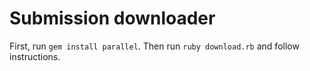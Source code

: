# Submission downloader

First, run `gem install parallel`. Then run `ruby download.rb` and follow instructions.
